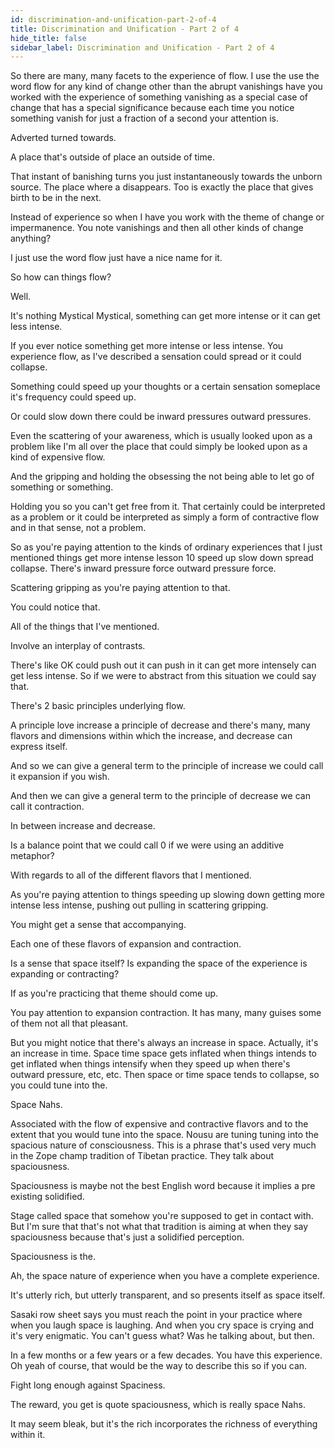 ```yaml
---
id: discrimination-and-unification-part-2-of-4
title: Discrimination and Unification - Part 2 of 4
hide_title: false
sidebar_label: Discrimination and Unification - Part 2 of 4
---
```

So there are many, many facets to the experience of flow. I use the use the word flow for any kind of change other than the abrupt vanishings have you worked with the experience of something vanishing as a special case of change that has a special significance because each time you notice something vanish for just a fraction of a second your attention is.

Adverted turned towards.

A place that's outside of place an outside of time.

That instant of banishing turns you just instantaneously towards the unborn source. The place where a disappears. Too is exactly the place that gives birth to be in the next.

Instead of experience so when I have you work with the theme of change or impermanence. You note vanishings and then all other kinds of change anything?

I just use the word flow just have a nice name for it.

So how can things flow?

Well.

It's nothing Mystical Mystical, something can get more intense or it can get less intense.

If you ever notice something get more intense or less intense. You experience flow, as I've described a sensation could spread or it could collapse.

Something could speed up your thoughts or a certain sensation someplace it's frequency could speed up.

Or could slow down there could be inward pressures outward pressures.

Even the scattering of your awareness, which is usually looked upon as a problem like I'm all over the place that could simply be looked upon as a kind of expensive flow.

And the gripping and holding the obsessing the not being able to let go of something or something.

Holding you so you can't get free from it. That certainly could be interpreted as a problem or it could be interpreted as simply a form of contractive flow and in that sense, not a problem.

So as you're paying attention to the kinds of ordinary experiences that I just mentioned things get more intense lesson 10 speed up slow down spread collapse. There's inward pressure force outward pressure force.

Scattering gripping as you're paying attention to that.

You could notice that.

All of the things that I've mentioned.

Involve an interplay of contrasts.

There's like OK could push out it can push in it can get more intensely can get less intense. So if we were to abstract from this situation we could say that.

There's 2 basic principles underlying flow.

A principle love increase a principle of decrease and there's many, many flavors and dimensions within which the increase, and decrease can express itself.

And so we can give a general term to the principle of increase we could call it expansion if you wish.

And then we can give a general term to the principle of decrease we can call it contraction.

In between increase and decrease.

Is a balance point that we could call 0 if we were using an additive metaphor?

With regards to all of the different flavors that I mentioned.

As you're paying attention to things speeding up slowing down getting more intense less intense, pushing out pulling in scattering gripping.

You might get a sense that accompanying.

Each one of these flavors of expansion and contraction.

Is a sense that space itself? Is expanding the space of the experience is expanding or contracting?

If as you're practicing that theme should come up.

You pay attention to expansion contraction. It has many, many guises some of them not all that pleasant.

But you might notice that there's always an increase in space. Actually, it's an increase in time. Space time space gets inflated when things intends to get inflated when things intensify when they speed up when there's outward pressure, etc, etc. Then space or time space tends to collapse, so you could tune into the.

Space Nahs.

Associated with the flow of expensive and contractive flavors and to the extent that you would tune into the space. Nousu are tuning tuning into the spacious nature of consciousness. This is a phrase that's used very much in the Zope champ tradition of Tibetan practice. They talk about spaciousness.

Spaciousness is maybe not the best English word because it implies a pre existing solidified.

Stage called space that somehow you're supposed to get in contact with. But I'm sure that that's not what that tradition is aiming at when they say spaciousness because that's just a solidified perception.

Spaciousness is the.

Ah, the space nature of experience when you have a complete experience.

It's utterly rich, but utterly transparent, and so presents itself as space itself.

Sasaki row sheet says you must reach the point in your practice where when you laugh space is laughing. And when you cry space is crying and it's very enigmatic. You can't guess what? Was he talking about, but then.

In a few months or a few years or a few decades. You have this experience. Oh yeah of course, that would be the way to describe this so if you can.

Fight long enough against Spaciness.

The reward, you get is quote spaciousness, which is really space Nahs.

It may seem bleak, but it's the rich incorporates the richness of everything within it.

